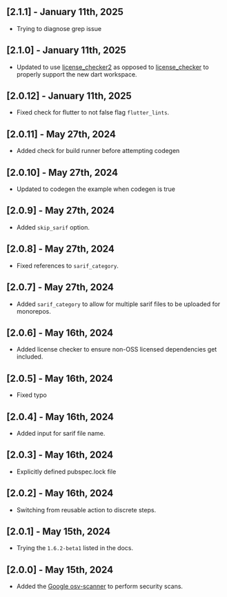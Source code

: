 ## [2.1.1] - January 11th, 2025

* Trying to diagnose grep issue


## [2.1.0] - January 11th, 2025

* Updated to use [license_checker2](https://pub.dev/packages/license_checker2) as opposed to [license_checker](https://pub.dev/packages/license_checker) to properly support the new dart workspace.


## [2.0.12] - January 11th, 2025

* Fixed check for flutter to not false flag `flutter_lints`.


## [2.0.11] - May 27th, 2024

* Added check for build runner before attempting codegen


## [2.0.10] - May 27th, 2024

* Updated to codegen the example when codegen is true


## [2.0.9] - May 27th, 2024

* Added `skip_sarif` option.


## [2.0.8] - May 27th, 2024

* Fixed references to `sarif_category`.


## [2.0.7] - May 27th, 2024

* Added `sarif_category` to allow for multiple sarif files to be uploaded for monorepos.


## [2.0.6] - May 16th, 2024

* Added license checker to ensure non-OSS licensed dependencies get included.


## [2.0.5] - May 16th, 2024

* Fixed typo


## [2.0.4] - May 16th, 2024

* Added input for sarif file name.


## [2.0.3] - May 16th, 2024

* Explicitly defined pubspec.lock file


## [2.0.2] - May 16th, 2024

* Switching from reusable action to discrete steps.


## [2.0.1] - May 15th, 2024

* Trying the `1.6.2-beta1` listed in the docs.


## [2.0.0] - May 15th, 2024

* Added the [Google osv-scanner](https://google.github.io/osv-scanner) to perform security scans.


